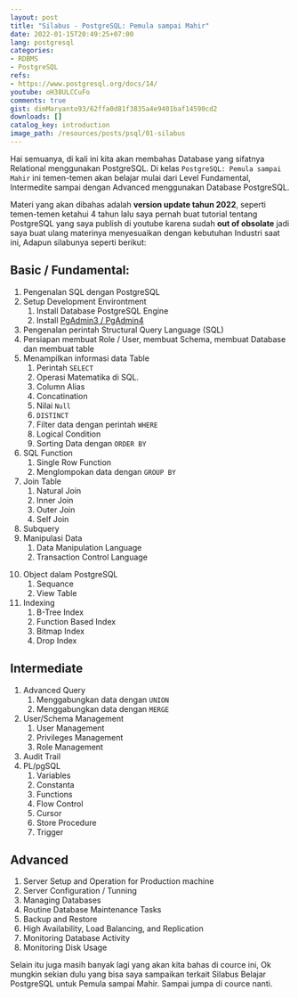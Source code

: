 ```yaml
---
layout: post
title: "Silabus - PostgreSQL: Pemula sampai Mahir"
date: 2022-01-15T20:49:25+07:00
lang: postgresql
categories:
- RDBMS
- PostgreSQL
refs: 
- https://www.postgresql.org/docs/14/
youtube: oH38ULCCuFo
comments: true
gist: dimMaryanto93/62ffa0d81f3835a4e9401baf14590cd2
downloads: []
catalog_key: introduction
image_path: /resources/posts/psql/01-silabus
---
```


Hai semuanya, di kali ini kita akan membahas Database yang sifatnya Relational menggunakan PostgreSQL. Di kelas `PostgreSQL: Pemula sampai Mahir` ini temen-temen akan belajar mulai dari Level Fundamental, Intermedite sampai dengan Advanced menggunakan Database PostgreSQL. 

Materi yang akan dibahas adalah **version update tahun 2022**,  seperti temen-temen ketahui 4 tahun lalu saya pernah buat tutorial tentang PostgreSQL yang saya publish di youtube karena sudah **out of obsolate** jadi saya buat ulang materinya menyesuaikan dengan kebutuhan Industri saat ini, Adapun silabunya seperti berikut:

## Basic / Fundamental:

1. Pengenalan SQL dengan PostgreSQL
2. Setup Development Environtment
    1. Install Database PostgreSQL Engine
    2. Install [PgAdmin3 / PgAdmin4](https://www.pgadmin.org/download/)
3. Pengenalan perintah Structural Query Language (SQL)
4. Persiapan membuat Role / User, membuat Schema, membuat Database dan membuat table
5. Menampilkan informasi data Table
    1. Perintah `SELECT`
    2. Operasi Matematika di SQL.
    3. Column Alias
    4. Concatination
    5. Nilai `Null`
    6. `DISTINCT`
    7. Filter data dengan perintah `WHERE`
    8. Logical Condition
    9. Sorting Data dengan `ORDER BY`
6. SQL Function
    1. Single Row Function
    2. Menglompokan data dengan `GROUP BY`
7. Join Table
    1. Natural Join
    2. Inner Join
    3. Outer Join
    4. Self Join
8. Subquery
9. Manipulasi Data
    1. Data Manipulation Language
    2. Transaction Control Language
<!--more-->
10. Object dalam PostgreSQL
    1. Sequance
    2. View Table
11. Indexing
    1. B-Tree Index
    2. Function Based Index
    3. Bitmap Index
    4. Drop Index

## Intermediate

1. Advanced Query
    1. Menggabungkan data dengan `UNION`
    2. Menggabungkan data dengan `MERGE`
2. User/Schema Management
    1. User Management
    2. Privileges Management
    3. Role Management
3. Audit Trail
4. PL/pgSQL
    1. Variables
    2. Constanta
    3. Functions
    4. Flow Control
    5. Cursor
    6. Store Procedure
    7. Trigger

## Advanced

1. Server Setup and Operation for Production machine
2. Server Configuration / Tunning
3. Managing Databases
4. Routine Database Maintenance Tasks
5. Backup and Restore
6. High Availability, Load Balancing, and Replication
7. Monitoring Database Activity
8. Monitoring Disk Usage

Selain itu juga masih banyak lagi yang akan kita bahas di cource ini, Ok mungkin sekian dulu yang bisa saya sampaikan terkait Silabus Belajar PostgreSQL untuk Pemula sampai Mahir. Sampai jumpa di cource nanti.